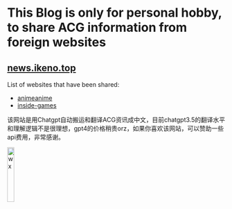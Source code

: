 # This Blog is only for personal hobby, to share ACG information from foreign websites
## [news.ikeno.top](https://news.ikeno.top)
List of websites that have been shared:

* [animeanime](https://animeanime.jp)
* [inside-games](https://www.inside-games.jp)

该网站是用Chatgpt自动搬运和翻译ACG资讯成中文，目前chatgpt3.5的翻译水平和理解逻辑不是很理想，gpt4的价格稍贵orz，如果你喜欢该网站，可以赞助一些api费用，非常感谢。  
  
<img src="https://github.com/Tokoy/animenews/assets/12598039/f341d6ca-673a-414e-8461-79d854cd7272" alt="wx" width="18%" height="18%">
